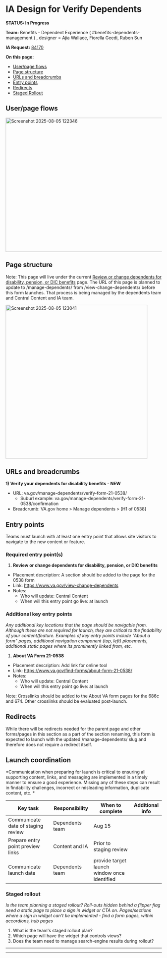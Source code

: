 # IA Design for Verify Dependents
**STATUS: In Progress**

**Team:** Benefits - Dependent Experience ( #benefits-dependents-management ) , designer = Ajia Wallace, Fiorella Geedi, Ruben Sun

**IA Request:** [84170](https://github.com/department-of-veterans-affairs/va.gov-team/issues/84170)

**On this page:**
- [User/page flows](#flows)
- [Page structure](#map)
- [URLs and breadcrumbs](#url)
- [Entry points](#nav)
- [Redirects](#redirects)
- [Staged Rollout](#stagedrollout)


## <a name="flows"></a>User/page flows <br>

<img width="1404" height="433" alt="Screenshot 2025-08-05 122346" src="https://github.com/user-attachments/assets/47df9399-0280-4b9d-bfd0-81ddb72218a4" />


## <a name="map"></a>Page structure<br>
Note: This page will live under the current [Review or change dependents for disability, pension, or DIC benefits](https://www.va.gov/view-change-dependents) page. The URL of this page is planned to update to /manage-dependents/ from /view-change-dependents/ before this form launches. That process is being managed by the dependents team and Central Content and IA team. 

<img width="457" height="497" alt="Screenshot 2025-08-05 123041" src="https://github.com/user-attachments/assets/63f3bca4-5228-4bed-9207-59fa0ea58aef" />


## <a name="url"></a>URLs and breadcrumbs

**1) Verify your dependents for disability benefits - NEW**
- URL: va.gov/manage-dependents/verify-form-21-0538/
   - Suburl example: va.gov/manage-dependents/verify-form-21-0538/confirmation
- Breadcrumb: VA.gov home > Manage dependents > [H1 of 0538]


## <a name="nav"></a>Entry points <br>
Teams must launch with at least one entry point that allows site visitors to navigate to the new content or feature. 

### Required entry point(s)

1. **Review or change dependents for disability, pension, or DIC benefits**
  - Placement description: A section should be added to the page for the 0538 form
  - Link: https://www.va.gov/view-change-dependents
  - Notes:
    - Who will update: Central Content
    - When will this entry point go live: at launch

### Additional key entry points
_Any additional key locations that the page should be navigable from. Although these are not required for launch, they are critical to the findability of your content/feature.  Examples of key entry points include "About a form" pages, additional navigation component (top, left) placements, additional static pages where its prominently linked from, etc._

1. **About VA Form 21-0538**
  - Placement description: Add link for online tool
  - Link: https://www.va.gov/find-forms/about-form-21-0538/
  - Notes:
    - Who will update: Central Content
    - When will this entry point go live: at launch
   
Note: Crosslinks should be added to the About VA form pages for the 686c and 674. Other crosslinks should be evaluated post-launch. 

##  <a name="redirects"></a>Redirects <br>
While there will be redirects needed for the parent page and other forms/pages in this section as a part of the section renaming, this form is expected to launch with the updated /manage-dependents/ slug and therefore does not require a redirect itself.  

## <a name="launch"></a>Launch coordination <br>
*Communication when preparing for launch is critical to ensuring all supporting content, links, and messaging are implemented in a timely manner to ensure a good experience. Missing any of these steps can result in findability challenges, incorrect or misleading information, duplicate content, etc. *

Key task | Responsibility | When to complete | Additional info
--- | --- | --- | ---
Communicate date of staging review | Dependents team | Aug 15 | 
Prepare entry point preview links | Content and IA | Prior to staging review |
Communicate launch date | Dependents team | provide target launch window once identified |

### Staged rollout
*Is the team planning a staged rollout? Roll-outs hidden behind a flipper flag need a static page to place a sign in widget or CTA on. Pages/sections where a sign in widget can't be implemented - find a form pages, within accordions, hub pages*

1. What is the team's staged rollout plan?
2. Which page will have the widget that controls views?
3. Does the team need to manage search-engine results during rollout?





<hr>
<hr>

